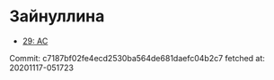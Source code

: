 # Зайнуллина
- [29: AC](29.md)

Commit: c7187bf02fe4ecd2530ba564de681daefc04b2c7
 fetched at: 20201117-051723
